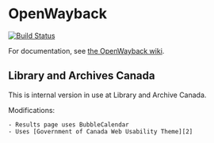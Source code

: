 OpenWayback
===========

[![Build Status](https://travis-ci.org/iipc/openwayback.png?branch=master)](https://travis-ci.org/iipc/openwayback/)

For documentation, see [the OpenWayback wiki][1].

## Library and Archives Canada

This is internal version in use at Library and Archive Canada.

Modifications:

    - Results page uses BubbleCalendar
    - Uses [Government of Canada Web Usability Theme][2]

[1]: https://github.com/iipc/openwayback/wiki
[2]: http://wet-boew.github.io/themes-dist/theme-gcwu-fegc/docs/ref/theme-gcwu-fegc/theme-gcwu-fegc-en.html

